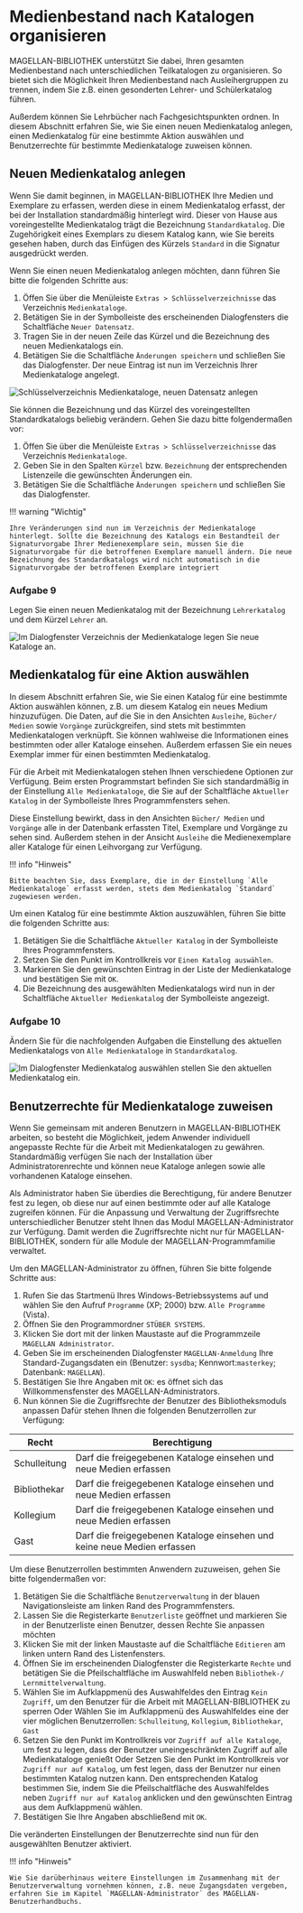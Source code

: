 # Medienbestand nach Katalogen organisieren

MAGELLAN-BIBLIOTHEK unterstützt Sie dabei, Ihren gesamten Medienbestand nach unterschiedlichen Teilkatalogen zu organisieren. So bietet sich die Möglichkeit Ihren Medienbestand nach Ausleihergruppen zu trennen, indem Sie z.B. einen gesonderten Lehrer- und Schülerkatalog führen.

Außerdem können Sie Lehrbücher nach Fachgesichtspunkten ordnen. In diesem Abschnitt erfahren Sie, wie Sie einen neuen Medienkatalog anlegen, einen Medienkatalog für eine bestimmte Aktion auswählen und Benutzerrechte für bestimmte Medienkataloge zuweisen können.

## Neuen Medienkatalog anlegen

Wenn Sie damit beginnen, in MAGELLAN-BIBLIOTHEK Ihre Medien und Exemplare zu erfassen, werden diese in einem Medienkatalog erfasst, der bei der Installation standardmäßig hinterlegt wird. Dieser von Hause aus voreingestellte Medienkatalog trägt die Bezeichnung `Standardkatalog`. Die Zugehörigkeit eines Exemplars zu diesem Katalog kann, wie Sie bereits gesehen haben, durch das Einfügen des Kürzels `Standard` in die Signatur ausgedrückt werden.

Wenn Sie einen neuen Medienkatalog anlegen möchten, dann führen Sie bitte die folgenden Schritte aus:

1. Öffen Sie über die Menüleiste `Extras > Schlüsselverzeichnisse` das Verzeichnis `Medienkataloge`.
2. Betätigen Sie in der Symbolleiste des erscheinenden Dialogfensters die Schaltfläche `Neuer Datensatz`.
3. Tragen Sie in der neuen Zeile das Kürzel und die Bezeichnung des neuen Medienkatalogs ein.
4. Betätigen Sie die Schaltfläche `Änderungen speichern` und schließen Sie das Dialogfenster.
Der neue Eintrag ist nun im Verzeichnis Ihrer Medienkataloge angelegt.

![Schlüsselverzeichnis Medienkataloge, neuen Datensatz anlegen](/assets/images/bibliothek/ausleihe15.png)

Sie können die Bezeichnung und das Kürzel des voreingestellten Standardkatalogs beliebig verändern. Gehen Sie dazu bitte folgendermaßen vor:

1. Öffen Sie über die Menüleiste `Extras > Schlüsselverzeichnisse` das Verzeichnis `Medienkataloge`.
2. Geben Sie in den Spalten `Kürzel` bzw. `Bezeichnung` der entsprechenden Listenzeile die gewünschten Änderungen ein.
3. Betätigen Sie die Schaltfläche `Änderungen speichern` und schließen Sie das Dialogfenster.

!!! warning "Wichtig"

    Ihre Veränderungen sind nun im Verzeichnis der Medienkataloge hinterlegt. Sollte die Bezeichnung des Katalogs ein Bestandteil der Signaturvorgabe Ihrer Medienexemplare sein, müssen Sie die Signaturvorgabe für die betroffenen Exemplare manuell ändern. Die neue Bezeichnung des Standardkatalogs wird nicht automatisch in die Signaturvorgabe der betroffenen Exemplare integriert

### Aufgabe 9

Legen Sie einen neuen Medienkatalog mit der Bezeichnung `Lehrerkatalog` und dem Kürzel `Lehrer` an.

![Im Dialogfenster `Verzeichnis der Medienkataloge` legen Sie neue Kataloge an.](/assets/images/bibliothek/ausleihe16.png)

## Medienkatalog für eine Aktion auswählen

In diesem Abschnitt erfahren Sie, wie Sie einen Katalog für eine bestimmte Aktion auswählen können, z.B. um diesem Katalog ein neues Medium hinzuzufügen. Die Daten, auf die Sie in den Ansichten `Ausleihe`, `Bücher/ Medien` sowie `Vorgänge` zurückgreifen, sind stets mit bestimmten Medienkatalogen verknüpft. Sie können wahlweise die Informationen eines bestimmten oder aller Kataloge einsehen. Außerdem erfassen Sie ein neues Exemplar immer für einen bestimmten Medienkatalog.

Für die Arbeit mit Medienkatalogen stehen Ihnen verschiedene Optionen zur Verfügung. Beim ersten Programmstart befinden Sie sich standardmäßig in der Einstellung `Alle Medienkataloge`, die Sie auf der Schaltfläche `Aktueller Katalog` in der Symbolleiste Ihres Programmfensters sehen.

Diese Einstellung bewirkt, dass in den Ansichten `Bücher/ Medien` und `Vorgänge` alle in der Datenbank erfassten Titel, Exemplare und Vorgänge zu sehen sind. Außerdem stehen in der Ansicht `Ausleihe` die Medienexemplare aller Kataloge für einen Leihvorgang zur Verfügung.

!!! info "Hinweis"

    Bitte beachten Sie, dass Exemplare, die in der Einstellung `Alle Medienkataloge` erfasst werden, stets dem Medienkatalog `Standard` zugewiesen werden.


Um einen Katalog für eine bestimmte Aktion auszuwählen, führen Sie bitte die folgenden Schritte aus:
1. Betätigen Sie die Schaltfläche `Aktueller Katalog` in der Symbolleiste Ihres Programmfensters.
2. Setzen Sie den Punkt im Kontrollkreis vor `Einen Katalog auswählen`.
3. Markieren Sie den gewünschten Eintrag in der Liste der Medienkataloge und bestätigen Sie mit `OK`.
4. Die Bezeichnung des ausgewählten Medienkatalogs wird nun in der Schaltfläche `Aktueller Medienkatalog` der Symbolleiste angezeigt.

### Aufgabe 10

Ändern Sie für die nachfolgenden Aufgaben die Einstellung des aktuellen Medienkatalogs von `Alle Medienkataloge` in `Standardkatalog`.

![Im Dialogfenster `Medienkatalog auswählen` stellen Sie den aktuellen Medienkatalog ein.](/assets/images/bibliothek/medienkataloge2.png)

## Benutzerrechte für Medienkataloge zuweisen

Wenn Sie gemeinsam mit anderen Benutzern in MAGELLAN-BIBLIOTHEK arbeiten, so besteht die Möglichkeit, jedem Anwender individuell angepasste Rechte für die Arbeit mit Medienkatalogen zu gewähren. Standardmäßig verfügen Sie nach der Installation über Administratorenrechte und können neue Kataloge anlegen sowie alle vorhandenen Kataloge einsehen.

Als Administrator haben Sie überdies die Berechtigung, für andere Benutzer fest zu legen, ob diese nur auf einen bestimmte oder auf alle Kataloge zugreifen können. Für die Anpassung und Verwaltung der Zugriffsrechte unterschiedlicher Benutzer steht Ihnen das Modul MAGELLAN-Administrator zur Verfügung. Damit werden die Zugriffsrechte nicht nur für MAGELLAN-BIBLIOTHEK, sondern für alle Module der MAGELLAN-Programmfamilie verwaltet.

Um den MAGELLAN-Administrator zu öffnen, führen Sie bitte folgende Schritte aus:

1. Rufen Sie das Startmenü Ihres Windows-Betriebssystems auf und wählen Sie den Aufruf `Programme` (XP; 2000) bzw. `Alle Programme` (Vista).
2. Öffnen Sie den Programmordner `STÜBER SYSTEMS`.
3. Klicken Sie dort mit der linken Maustaste auf die Programmzeile `MAGELLAN Administrator`.
4. Geben Sie im erscheinenden Dialogfenster `MAGELLAN-Anmeldung` Ihre Standard-Zugangsdaten ein (Benutzer: `sysdba`; Kennwort:`masterkey`; Datenbank: `MAGELLAN`).
5. Bestätigen Sie Ihre Angaben mit `OK`: es öffnet sich das Willkommensfenster des MAGELLAN-Administrators.
6. Nun können Sie die Zugriffsrechte der Benutzer des Bibliotheksmoduls anpassen Dafür stehen Ihnen die folgenden Benutzerrollen zur Verfügung:

Recht|Berechtigung
--|--
Schulleitung| Darf die freigegebenen Kataloge einsehen und neue Medien erfassen
Bibliothekar |Darf die freigegebenen Kataloge einsehen und neue Medien erfassen
Kollegium |Darf die freigegebenen Kataloge einsehen und neue Medien erfassen
Gast| Darf die freigegebenen Kataloge einsehen und keine neue Medien erfassen

Um diese Benutzerrollen bestimmten Anwendern zuzuweisen, gehen Sie bitte folgendermaßen vor:

1. Betätigen Sie die Schaltfläche `Benutzerverwaltung` in der blauen Navigationsleiste am linken Rand des Programmfensters.
2. Lassen Sie die Registerkarte `Benutzerliste` geöffnet und markieren Sie in der Benutzerliste einen Benutzer, dessen Rechte Sie anpassen möchten
3. Klicken Sie mit der linken Maustaste auf die Schaltfläche `Editieren` am linken untern Rand des Listenfensters.
4. Öffnen Sie im erscheinenden Dialogfenster die Registerkarte `Rechte` und betätigen Sie die Pfeilschaltfläche im Auswahlfeld neben `Bibliothek-/ Lernmittelverwaltung`.
5. Wählen Sie im Aufklappmenü des Auswahlfeldes den Eintrag `Kein Zugriff`, um den Benutzer für die Arbeit mit MAGELLAN-BIBLIOTHEK zu sperren
Oder
Wählen Sie im Aufklappmenü des Auswahlfeldes eine der vier möglichen Benutzerrollen: `Schulleitung`, `Kollegium`, `Bibliothekar`, `Gast`
6. Setzen Sie den Punkt im Kontrollkreis vor `Zugriff auf alle Kataloge`, um fest zu legen, dass der Benutzer uneingeschränkten Zugriff auf alle Medienkataloge genießt
Oder
Setzen Sie den Punkt im Kontrollkreis vor `Zugriff nur auf Katalog`, um fest legen, dass der Benutzer nur einen bestimmten Katalog nutzen kann. Den entsprechenden Katalog bestimmen Sie, indem Sie die Pfeilschaltfläche des Auswahlfeldes neben `Zugriff nur auf Katalog` anklicken und den gewünschten Eintrag aus dem Aufklappmenü wählen.
7. Bestätigen Sie Ihre Angaben abschließend mit `OK`.

Die veränderten Einstellungen der Benutzerrechte sind nun für den ausgewählten Benutzer aktiviert.

!!! info "Hinweis"

    Wie Sie darüberhinaus weitere Einstellungen im Zusammenhang mit der Benutzerverwaltung vornehmen können, z.B. neue Zugangsdaten vergeben, erfahren Sie im Kapitel `MAGELLAN-Administrator` des MAGELLAN-Benutzerhandbuchs.
